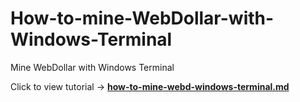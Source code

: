 # How-to-mine-WebDollar-with-Windows-Terminal
 Mine WebDollar with Windows Terminal

Click to view tutorial -> **<a href="https://github.com/cbusuioceanu/How-to-mine-WebDollar-with-Windows-Terminal/blob/master/how-to-mine-webd-windows-terminal.md" >how-to-mine-webd-windows-terminal.md</a>**
